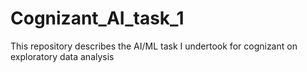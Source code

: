 # Cognizant_AI_task_1
This repository describes the AI/ML task I undertook for cognizant on exploratory data analysis 
